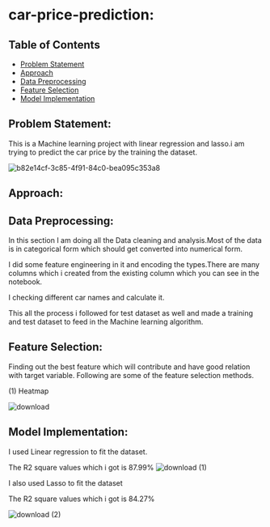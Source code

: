 # car-price-prediction:
## Table of Contents
* [Problem Statement](#Problem-Statement)
* [Approach](#Approach)
 * [Data Preprocessing](#Data-Preprocessing)
 * [Feature Selection](#Feature-Selection)
 * [Model Implementation](#Model-Implementation)




## Problem Statement:
This is a Machine learning project with linear regression and lasso.i am trying to predict the car price by the training the dataset.

![b82e14cf-3c85-4f91-84c0-bea095c353a8](https://github.com/arshad33199/car-price-prediction/assets/142779412/6c969547-9f7a-45ce-9371-dcd1f72fad18)

## Approach:

## Data Preprocessing:
In this section I am doing all the Data cleaning and analysis.Most of the data is in categorical form which should get converted into numerical form. 

I did some feature engineering in it and encoding the types.There are many columns which i created from the existing column which you can see in the notebook.

I checking different car names and calculate it.



This all the process i followed for test dataset as well and made a training and test dataset to feed in the Machine learning algorithm.


## Feature Selection:

Finding out the best feature which will contribute and have good relation with target variable. Following are some of the feature selection methods.

(1) Heatmap

![download](https://github.com/arshad33199/car-price-prediction/assets/142779412/2ad5780f-8596-42db-bc74-9d32885fbd54)


## Model Implementation:

I used Linear regression to fit the dataset.

The R2 square values which i got is 87.99% 
![download (1)](https://github.com/arshad33199/car-price-prediction/assets/142779412/f14bc013-aef8-49f9-982a-21db07806cc3)



I also used Lasso to fit the dataset

The R2 square values which i got is 84.27% 

![download (2)](https://github.com/arshad33199/car-price-prediction/assets/142779412/b13db457-2b51-476c-b371-31ff4d89df90)
